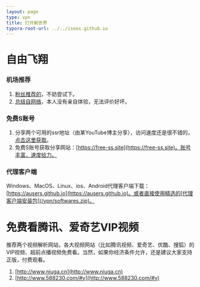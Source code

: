 ```yaml
---
layout: page
type: vpn
title: 打开新世界
typora-root-url: ../../iseex.github.io
---
```


# 自由飞翔

### 机场推荐

1. [粉丝推荐的](http://letsvpn.info/)，不妨尝试下。
2. [总结自网络](https://iseex.github.io/vpn/vpn.pdf)，本人没有亲自体验，无法评价好坏。

### 免费S账号

1. 分享两个可用的ssr地址（由某YouTube博主分享），访问速度还是很不错的，[点击这里获取](https://iseex.github.io/vpn/freessr.pdf)。
2. 免费S账号获取分享网站：[https://free-ss.site](https://free-ss.site)。账号丰富，速度给力。

### 代理客户端

Windows、MacOS、Linux、ios、Android代理客户端下载：[https://ausers.github.io](https://ausers.github.io)。或者直接使用精选的[代理客户端安装包](/vpn/softwares.zip)。

# 免费看腾讯、爱奇艺VIP视频

推荐两个视频解析网站，各大视频网站（比如腾讯视频、爱奇艺、优酷、搜狐）的VIP视频、超前点播视频免费看。当然，如果你经济条件允许，还是建议大家支持正版，付费观看。

1. [http://www.niuga.cn](http://www.niuga.cn)
2. [http://www.588230.com/#v](http://www.588230.com/#v)
